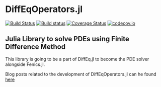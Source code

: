 # DiffEqOperators.jl

[![Build Status](https://travis-ci.org/JuliaDiffEq/DiffEqOperators.jl.svg?branch=master)](https://travis-ci.org/JuliaDiffEq/DiffEqOperators.jl)
[![Build status](https://ci.appveyor.com/api/projects/status/au9knv63u9oh1aie?svg=true)](https://ci.appveyor.com/project/ChrisRackauckas/diffeqoperators-jl)
[![Coverage Status](https://coveralls.io/repos/JuliaDiffEq/DiffEqOperators.jl/badge.svg?branch=master&service=github)](https://coveralls.io/github/JuliaDiffEq/DiffEqOperators.jl?branch=master)
[![codecov.io](http://codecov.io/github/shivin9/DiffEqOperators.jl/coverage.svg?branch=master)](http://codecov.io/github/JuliaDiffEq/DiffEqOperators.jl?branch=master)

## Julia Library to solve PDEs using Finite Difference Method
This library is going to be a part of DiffEq.jl to become the PDE solver alongside Fenics.jl.

Blog posts related to the development of DiffEqOperators.jl can he found [here](https://shivin9.github.io/blog/blogposts/)
